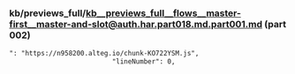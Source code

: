 ### kb/previews_full/kb__previews_full__flows__master-first__master-and-slot@auth.har.part018.md.part001.md (part 002)

```md
": "https://n958200.alteg.io/chunk-KO722YSM.js",
                          "lineNumber": 0,
    
```

```
